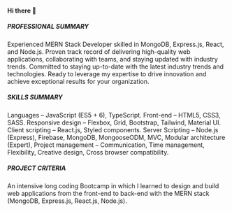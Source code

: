 #### Hi there 👋

##### PROFESSIONAL SUMMARY
Experienced MERN Stack Developer skilled in MongoDB, Express.js, React, and Node.js. Proven track record of
delivering high-quality web applications, collaborating with teams, and staying updated with industry trends.
Committed to staying up-to-date with the latest industry trends and technologies. Ready to leverage my expertise to
drive innovation and achieve exceptional results for your organization.

##### SKILLS SUMMARY
Languages – JavaScript (ES5 + 6), TypeScript. Front-end – HTML5, CSS3, SASS.
Responsive design – Flexbox, Grid, Bootstrap, Tailwind, Material UI. Client scripting – React.js, Styled components.
Server Scripting – Node.js (Express), Firebase, MongoDB, MongooseODM, MVC, Modular architecture (Expert),
Project management – Communication, Time management, Flexibility, Creative design, Cross browser compatibility.

##### PROJECT CRITERIA
An intensive long coding Bootcamp in which I learned to design and build web applications from the front-end to back-end with the
MERN stack (MongoDB, Express.js, React.js, Node.js).


